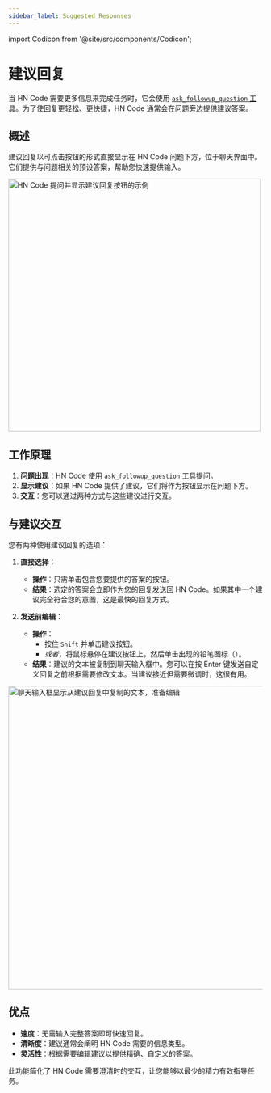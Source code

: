 ```yaml
---
sidebar_label: Suggested Responses
---
```


import Codicon from '@site/src/components/Codicon';

# 建议回复

当 HN Code 需要更多信息来完成任务时，它会使用 [`ask_followup_question` 工具](/features/tools/ask-followup-question)。为了使回复更轻松、更快捷，HN Code 通常会在问题旁边提供建议答案。

## 概述

建议回复以可点击按钮的形式直接显示在 HN Code 问题下方，位于聊天界面中。它们提供与问题相关的预设答案，帮助您快速提供输入。

<img src="/docs/img/suggested-responses/suggested-responses.png" alt="HN Code 提问并显示建议回复按钮的示例" width="500" />

## 工作原理

1.  **问题出现**：HN Code 使用 `ask_followup_question` 工具提问。
2.  **显示建议**：如果 HN Code 提供了建议，它们将作为按钮显示在问题下方。
3.  **交互**：您可以通过两种方式与这些建议进行交互。

## 与建议交互

您有两种使用建议回复的选项：

1.  **直接选择**：

    - **操作**：只需单击包含您要提供的答案的按钮。
    - **结果**：选定的答案会立即作为您的回复发送回 HN Code。如果其中一个建议完全符合您的意图，这是最快的回复方式。

2.  **发送前编辑**：
    - **操作**：
        - 按住 `Shift` 并单击建议按钮。
        - _或者_，将鼠标悬停在建议按钮上，然后单击出现的铅笔图标（<Codicon name="edit" />）。
    - **结果**：建议的文本被复制到聊天输入框中。您可以在按 Enter 键发送自定义回复之前根据需要修改文本。当建议接近但需要微调时，这很有用。

<img src="/docs/img/suggested-responses/suggested-responses-1.png" alt="聊天输入框显示从建议回复中复制的文本，准备编辑" width="600" />

## 优点

- **速度**：无需输入完整答案即可快速回复。
- **清晰度**：建议通常会阐明 HN Code 需要的信息类型。
- **灵活性**：根据需要编辑建议以提供精确、自定义的答案。

此功能简化了 HN Code 需要澄清时的交互，让您能够以最少的精力有效指导任务。
